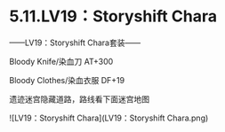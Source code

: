 # 5.11.LV19：Storyshift Chara



——LV19：Storyshift Chara套装——

Bloody Knife/染血刀 AT+300

Bloody Clothes/染血衣服 DF+19

遗迹迷宫隐藏道路，路线看下面迷宫地图

![LV19：Storyshift Chara](LV19：Storyshift Chara.png)

